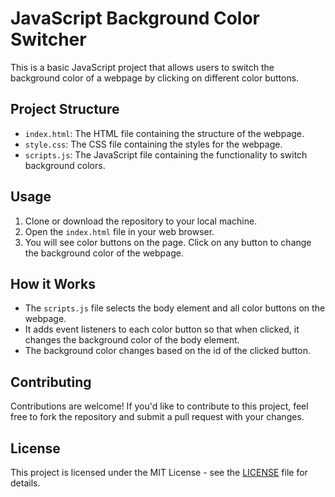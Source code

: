 # JavaScript Background Color Switcher

This is a basic JavaScript project that allows users to switch the background color of a webpage by clicking on different color buttons.

## Project Structure

- `index.html`: The HTML file containing the structure of the webpage.
- `style.css`: The CSS file containing the styles for the webpage.
- `scripts.js`: The JavaScript file containing the functionality to switch background colors.

## Usage

1. Clone or download the repository to your local machine.
2. Open the `index.html` file in your web browser.
3. You will see color buttons on the page. Click on any button to change the background color of the webpage.

## How it Works

- The `scripts.js` file selects the body element and all color buttons on the webpage.
- It adds event listeners to each color button so that when clicked, it changes the background color of the body element.
- The background color changes based on the id of the clicked button.

## Contributing

Contributions are welcome! If you'd like to contribute to this project, feel free to fork the repository and submit a pull request with your changes.

## License

This project is licensed under the MIT License - see the [LICENSE](LICENSE) file for details.
